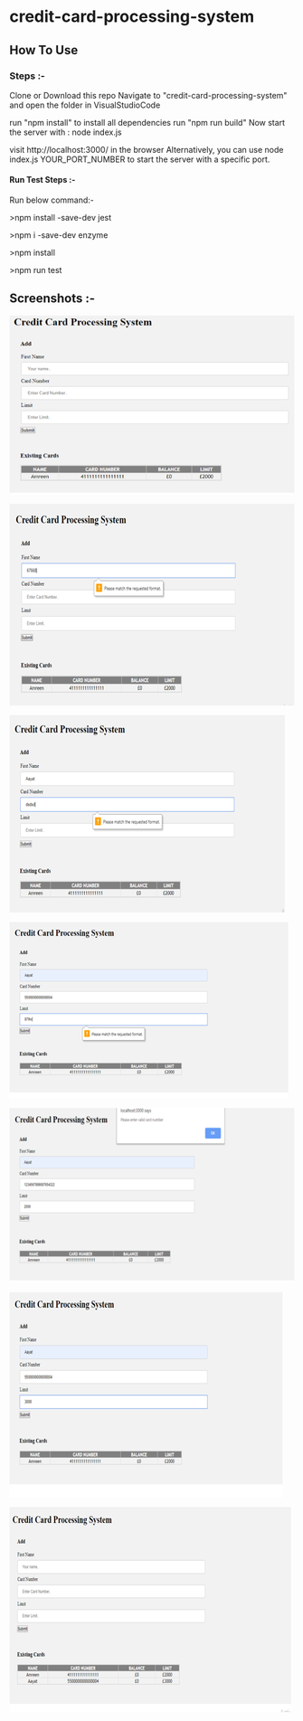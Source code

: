 # credit-card-processing-system

## How To Use

### Steps :- 

Clone or Download this repo
Navigate to "credit-card-processing-system" and open the folder in VisualStudioCode

run "npm install" to install all dependencies
run "npm run build" 
Now start the server with : node index.js

visit http://localhost:3000/ in the browser
Alternatively, you can use node index.js YOUR_PORT_NUMBER to start the server with a specific port.

#### Run Test Steps :-

Run below command:-

\>npm install -save-dev jest

\>npm i -save-dev enzyme

\>npm install

\>npm run test

## Screenshots :-

![alt text](./screenshots/Capture.PNG)

![alt text](./screenshots/Capture1.PNG)

![alt text](./screenshots/Capture2.PNG)

![alt text](./screenshots/Capture3.PNG)

![alt text](./screenshots/Capture4.PNG)

![alt text](./screenshots/Capture5.PNG)

![alt text](./screenshots/Capture6.PNG)
